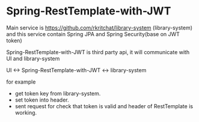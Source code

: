 # Spring-RestTemplate-with-JWT


Main service is https://github.com/rkritchat/library-system (library-system)
and this service contain Spring JPA and Spring Security(base on JWT token)

Spring-RestTemplate-with-JWT is third party api, it will communicate with UI and library-system

  UI     <->     Spring-RestTemplate-with-JWT    <->      library-system


for example
 - get token key from library-system.
 - set token into header.
 - sent request for check that token is valid and header of RestTemplate is working.
 
